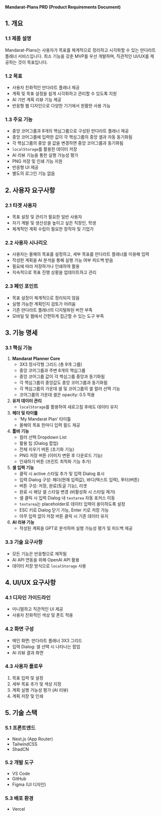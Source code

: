 **Mandarat-Plans PRD (Product Requirements Document)**

## 1. 개요

### 1.1 제품 설명

Mandarat-Plans는 사용자가 목표를 체계적으로 정리하고 시각화할 수 있는 만다라트 플래너 서비스입니다. 최소 기능을 갖춘 MVP를 우선 개발하며, 직관적인 UI/UX를 제공하는 것이 목표입니다.

### 1.2 목표

- 사용자 친화적인 만다라트 플래너 제공
- 계획 및 목표 설정을 쉽게 시각화하고 관리할 수 있도록 지원
- AI 기반 계획 리뷰 기능 제공
- 반응형 웹 디자인으로 다양한 기기에서 원활한 사용 가능

### 1.3 주요 기능

- 중앙 코어그룹과 8개의 핵심그룹으로 구성된 만다라트 플래너 제공
- 중앙 코어그룹에 입력한 값이 각 핵심그룹의 중앙 셀과 자동 동기화됨
- 각 핵심그룹의 중앙 셀 값을 변경하면 중앙 코어그룹과 동기화됨
- `localStorage`를 활용한 데이터 저장
- AI 리뷰 기능을 통한 실행 가능성 평가
- PNG 저장 및 인쇄 기능 지원
- 반응형 UI 제공
- 별도의 로그인 기능 없음

## 2. 사용자 요구사항

### 2.1 타겟 사용자

- 목표 설정 및 관리가 필요한 일반 사용자
- 자기 계발 및 생산성을 높이고 싶은 직장인, 학생
- 체계적인 계획 수립이 필요한 창작자 및 기업가

### 2.2 사용자 시나리오

- 사용자는 올해의 목표를 설정하고, 세부 목표를 만다라트 플래너를 이용해 입력
- 작성한 계획을 AI 분석을 통해 실행 가능 여부 피드백 받음
- 필요에 따라 저장하거나 인쇄하여 활용
- 지속적으로 목표 진행 상황을 업데이트하고 관리

### 2.3 페인 포인트

- 목표 설정이 체계적으로 정리되지 않음
- 실행 가능한 계획인지 검토가 어려움
- 기존 만다라트 플래너의 디지털화된 버전 부족
- 모바일 및 웹에서 간편하게 접근할 수 있는 도구 부족

## 3. 기능 명세

### 3.1 핵심 기능

1. **Mandarat Planner Core**
   - 3X3 정사각형 그리드 (총 9개 그룹)
   - 중앙 코어그룹과 주변 8개의 핵심그룹
   - 중앙 코어그룹 값이 각 핵심그룹 중앙과 동기화됨
   - 각 핵심그룹의 중앙값도 중앙 코어그룹과 동기화됨
   - 각 핵심그룹의 가운데 셀 및 코어그룹의 셀 컬러 선택 기능
   - 코어그룹의 가운데 셀은 opacity: 0.5 적용
2. **유저 데이터 관리**
   - `localStorage`를 활용하여 새로고침 후에도 데이터 유지
3. **헤더 및 타이틀**
   - ‘My Mandarat Plan’ 타이틀
   - 올해의 목표 한마디 입력 필드 제공
4. **툴바 기능**
   - 컬러 선택 Dropdown List
   - 활용 팁 (Dialog 팝업)
   - 전체 지우기 버튼 (초기화 기능)
   - PNG 저장 버튼 (이미지 변환 후 다운로드 기능)
   - 인쇄하기 버튼 (프린트 최적화 기능 추가)
5. **셀 입력 기능**
   - 클릭 시 active 스타일 추가 및 입력 Dialog 표시
   - 입력 Dialog 구성: 헤더(현재 입력값), 바디(텍스트 입력), 푸터(버튼)
   - 버튼 구성: 저장, 완료(토글 기능), 리셋
   - 완료 시 해당 셀 스타일 변경 (비활성화 시 스타일 제거)
   - 셀 클릭 시 입력 Dialog 내 `textarea` 자동 포커스 이동
   - `textarea`는 placeholder로 데이터 입력이 용이하도록 설정
   - ESC 키로 Dialog 닫기 가능, Enter 키로 저장 가능
   - 아무 입력 없이 저장 버튼 클릭 시 기존 데이터 유지
6. **AI 리뷰 기능**
   - 작성된 계획을 GPT로 분석하여 실행 가능성 평가 및 피드백 제공

### 3.3 기술 요구사항

- 모든 기능은 반응형으로 제작됨
- AI API 연동을 위해 OpenAI API 활용
- 데이터 저장 방식으로 `localStorage` 사용

## 4. UI/UX 요구사항

### 4.1 디자인 가이드라인

- 미니멀하고 직관적인 UI 제공
- 사용자 친화적인 색상 및 폰트 적용

### 4.2 화면 구성

- 메인 화면: 만다라트 플래너 3X3 그리드
- 입력 Dialog: 셀 선택 시 나타나는 팝업
- AI 리뷰 결과 화면

### 4.3 사용자 플로우

1. 목표 입력 및 설정
2. 세부 목표 추가 및 색상 지정
3. 계획 실행 가능성 평가 (AI 리뷰)
4. 계획 저장 및 인쇄

## 5. 기술 스택

### 5.1 프론트엔드

- Next.js (App Router)
- TailwindCSS
- ShadCN

### 5.2 개발 도구

- VS Code
- GitHub
- Figma (UI 디자인)

### 5.3 배포 환경

- Vercel

